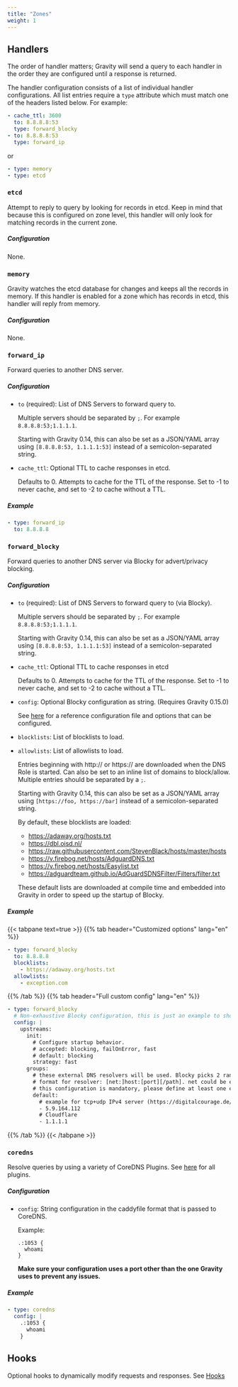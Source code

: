 ```yaml
---
title: "Zones"
weight: 1
---
```


## Handlers

The order of handler matters; Gravity will send a query to each handler in the order they are configured until a response is returned.

The handler configuration consists of a list of individual handler configurations. All list entries require a `type` attribute which must match one of the headers listed below. For example:

```yaml
- cache_ttl: 3600
  to: 8.8.8.8:53
  type: forward_blocky
- to: 8.8.8.8:53
  type: forward_ip
```

or

```yaml
- type: memory
- type: etcd
```

### `etcd`

Attempt to reply to query by looking for records in etcd. Keep in mind that because this is configured on zone level, this handler will only look for matching records in the current zone.

##### Configuration

None.

### `memory`

Gravity watches the etcd database for changes and keeps all the records in memory. If this handler is enabled for a zone which has records in etcd, this handler will reply from memory.

##### Configuration

None.

### `forward_ip`

Forward queries to another DNS server.

##### Configuration

- `to` (required): List of DNS Servers to forward query to.

  Multiple servers should be separated by `;`. For example `8.8.8.8:53;1.1.1.1`.

  Starting with Gravity 0.14, this can also be set as a JSON/YAML array using `[8.8.8.8:53, 1.1.1.1:53]` instead of a semicolon-separated string.

- `cache_ttl`: Optional TTL to cache responses in etcd.

  Defaults to 0. Attempts to cache for the TTL of the response.
  Set to -1 to never cache, and set to -2 to cache without a TTL.

##### Example

```yaml
- type: forward_ip
  to: 8.8.8.8
```

### `forward_blocky`

Forward queries to another DNS server via Blocky for advert/privacy blocking.

##### Configuration

- `to` (required): List of DNS Servers to forward query to (via Blocky).

  Multiple servers should be separated by `;`. For example `8.8.8.8:53;1.1.1.1`.

  Starting with Gravity 0.14, this can also be set as a JSON/YAML array using `[8.8.8.8:53, 1.1.1.1:53]` instead of a semicolon-separated string.

- `cache_ttl`: Optional TTL to cache responses in etcd

  Defaults to 0. Attempts to cache for the TTL of the response.
  Set to -1 to never cache, and set to -2 to cache without a TTL.

- `config`: Optional Blocky configuration as string. (Requires Gravity 0.15.0)

  See [here](https://0xerr0r.github.io/blocky/main/configuration/) for a reference configuration file and options that can be configured.

- `blocklists`: List of blocklists to load.
- `allowlists`: List of allowlists to load.

  Entries beginning with http:// or https:// are downloaded when the DNS Role is started. Can also be set to an inline list of domains to block/allow. Multiple entries should be separated by a `;`.

  Starting with Gravity 0.14, this can also be set as a JSON/YAML array using `[https://foo, https://bar]` instead of a semicolon-separated string.

  By default, these blocklists are loaded:

  - https://adaway.org/hosts.txt
  - https://dbl.oisd.nl/
  - https://raw.githubusercontent.com/StevenBlack/hosts/master/hosts
  - https://v.firebog.net/hosts/AdguardDNS.txt
  - https://v.firebog.net/hosts/Easylist.txt
  - https://adguardteam.github.io/AdGuardSDNSFilter/Filters/filter.txt

  These default lists are downloaded at compile time and embedded into Gravity in order to speed up the startup of Blocky.

##### Example

{{< tabpane text=true >}}
  {{% tab header="Customized options" lang="en" %}}

```yaml
- type: forward_blocky
  to: 8.8.8.8
  blocklists:
    - https://adaway.org/hosts.txt
  allowlists:
    - exception.com
```

  {{% /tab %}}
  {{% tab header="Full custom config" lang="en" %}}

```yaml
- type: forward_blocky
  # Non-exhaustive Blocky configuration, this is just an example to show the usage of `config:`
  config: |
    upstreams:
      init:
        # Configure startup behavior.
        # accepted: blocking, failOnError, fast
        # default: blocking
        strategy: fast
      groups:
        # these external DNS resolvers will be used. Blocky picks 2 random resolvers from the list for each query
        # format for resolver: [net:]host:[port][/path]. net could be empty (default, shortcut for tcp+udp), tcp+udp, tcp, udp, tcp-tls or https (DoH). If port is empty, default port will be used (53 for udp and tcp, 853 for tcp-tls, 443 for https (Doh))
        # this configuration is mandatory, please define at least one external DNS resolver
        default:
          # example for tcp+udp IPv4 server (https://digitalcourage.de/)
          - 5.9.164.112
          # Cloudflare
          - 1.1.1.1
```

  {{% /tab %}}
{{< /tabpane >}}

### `coredns`

Resolve queries by using a variety of CoreDNS Plugins. See [here](https://coredns.io/plugins/) for all plugins.

##### Configuration

- `config`: String configuration in the caddyfile format that is passed to CoreDNS.

  Example:

  ```caddy
  .:1053 {
    whoami
  }
  ```

  **Make sure your configuration uses a port other than the one Gravity uses to prevent any issues.**

##### Example

```yaml
- type: coredns
  config: |
    .:1053 {
      whoami
    }
```

## Hooks

Optional hooks to dynamically modify requests and responses. See [Hooks](../hooks)
